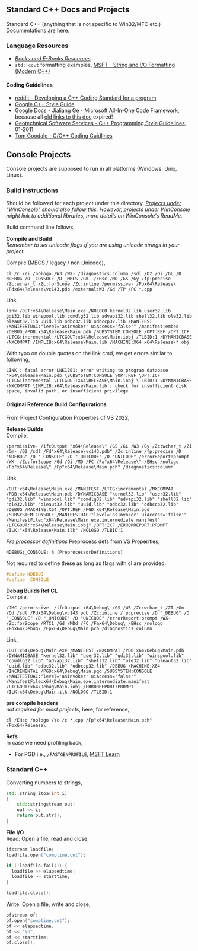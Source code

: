 ## Standard C++ Docs and Projects
Standard C++ (anything that is not specific to Win32/MFC etc.) Documentations are here.

### Language Resources
- *[Books and E-Books Resources](https://github.com/atiq-cs/cpp/blob/dev/Console/Books.md)*
- `std::cout` formatting examples, [MSFT - String and I/O Formatting \(Modern C++\)](https://learn.microsoft.com/en-us/cpp/text/string-and-i-o-formatting-modern-cpp)

#### Coding Guidelines
- [reddit - Developing a C++ Coding Standard for a program](https://www.reddit.com/r/cpp/comments/62l68j)
- [Google C++ Style Guide](https://google.github.io/styleguide/cppguide.html)
- [Google Docs - Jialiang Ge - Microsoft All-In-One Code Framework](https://docs.google.com/document/d/1sg2G9EEp50mC5Ouu94kTkKEQxJ8K70p8/edit?usp=sharing&ouid=106507132518514033249&rtpof=true&sd=true), because all [old links to this doc](https://marketplace.visualstudio.com/items?itemName=JialiangGeMSFT.MicrosoftAll-In-OneCodeFramework) expired!
- [Geotechnical Software Services - C++ Programming Style Guidelines](https://geosoft.no/development/cppstyle.html), 01-2011
- [Tom Goodale - C/C++ Coding Guidlines](http://www.sourceformat.com/pdf/cpp-coding-standard-gridlab.pdf)

## Console Projects
Console projects are supposed to run in all platforms (Windows, Unix, Linux).

### Build Instructions
Should be followed for each project under this directory. *[Projects under "WinConsole"](https://github.com/atiq-cs/cpp/tree/dev/WinConsole) should also follow this. However, projects under WinConsole might link to additional libraries, more details on WinConsole's ReadMe.*

Build command line follows,

**Compile and Build**  
*Remember to set unicode flags if you are using unicode strings in your project.*  

Compile (MBCS / legacy / non Unicode),

    cl /c /Zi /nologo /W3 /WX- /diagnostics:column /sdl /O2 /Oi /GL /D NDEBUG /D _CONSOLE /D _MBCS /Gm- /EHsc /MD /GS /Gy /fp:precise /Zc:wchar_t /Zc:forScope /Zc:inline /permissive- /Fox64\Release\ /Fdx64\Release\vc143.pdb /external:W3 /Gd /TP /FC *.cpp

Link,

    link /OUT:x64\Release\Main.exe /NOLOGO kernel32.lib user32.lib gdi32.lib winspool.lib comdlg32.lib advapi32.lib shell32.lib ole32.lib oleaut32.lib uuid.lib odbc32.lib odbccp32.lib /MANIFEST /MANIFESTUAC:"level='asInvoker' uiAccess='false'" /manifest:embed /DEBUG /PDB:x64\Release\Main.pdb /SUBSYSTEM:CONSOLE /OPT:REF /OPT:ICF /LTCG:incremental /LTCGOUT:x64\Release\Main.iobj /TLBID:1 /DYNAMICBASE /NXCOMPAT /IMPLIB:x64\Release\Main.lib /MACHINE:X64 x64\Release\*.obj


With typo on double quotes on the link cmd, we get errors similar to following,

    LINK : fatal error LNK1201: error writing to program database 'x64\Release\Main.pdb \SUBSYSTEM:CONSOLE \OPT:REF \OPT:ICF \LTCG:incremental \LTCGOUT:X64\RELEASE\Main.iobj \TLBID:1 \DYNAMICBASE \NXCOMPAT \IMPLIB:x64\Release\Main.lib'; check for insufficient disk space, invalid path, or insufficient privilege


#### Original Reference Build Configurations
From Project Configuration Properties of VS 2022,

**Release Builds**  
Compile,

    /permissive- /ifcOutput "x64\Release\" /GS /GL /W3 /Gy /Zc:wchar_t /Zi /Gm- /O2 /sdl /Fd"x64\Release\vc143.pdb" /Zc:inline /fp:precise /D "NDEBUG" /D "_CONSOLE" /D "_UNICODE" /D "UNICODE" /errorReport:prompt /WX- /Zc:forScope /Gd /Oi /MD /FC /Fa"x64\Release\" /EHsc /nologo /Fo"x64\Release\" /Fp"x64\Release\Main.pch" /diagnostics:column

Link,

    /OUT:x64\Release\Main.exe /MANIFEST /LTCG:incremental /NXCOMPAT /PDB:x64\Release\Main.pdb /DYNAMICBASE "kernel32.lib" "user32.lib" "gdi32.lib" "winspool.lib" "comdlg32.lib" "advapi32.lib" "shell32.lib" "ole32.lib" "oleaut32.lib" "uuid.lib" "odbc32.lib" "odbccp32.lib" /DEBUG /MACHINE:X64 /OPT:REF /PGD:x64\Release\Main.pgd /SUBSYSTEM:CONSOLE /MANIFESTUAC:"level='asInvoker' uiAccess='false'" /ManifestFile:"x64\Release\Main.exe.intermediate.manifest" /LTCGOUT:"x64\Release\Main.iobj" /OPT:ICF /ERRORREPORT:PROMPT /ILK:"x64\Release\Main.ilk" /NOLOGO /TLBID:1


*Pre processor definitions*
Preprocess defs from VS Properities,

    NDEBUG;_CONSOLE; % (PreprocessorDefinitions)

Not required to define these as long as flags with cl are provided.

```cpp
#define NDEBUG
#define _CONSOLE
```

**Debug Builds Ref CL**  
Compile,

    /JMC /permissive- /ifcOutput x64\Debug\ /GS /W3 /Zc:wchar_t /ZI /Gm- /Od /sdl /Fdx64\Debug\vc143.pdb /Zc:inline /fp:precise /D "_DEBUG" /D "_CONSOLE" /D "_UNICODE" /D "UNICODE" /errorReport:prompt /WX- /Zc:forScope /RTC1 /Gd /MDd /FC /Fax64\Debug\ /EHsc /nologo /Fox64\Debug\ /Fpx64\Debug\Main.pch /diagnostics:column

Link,

    /OUT:x64\Debug\Main.exe /MANIFEST /NXCOMPAT /PDB:x64\Debug\Main.pdb /DYNAMICBASE "kernel32.lib" "user32.lib" "gdi32.lib" "winspool.lib" "comdlg32.lib" "advapi32.lib" "shell32.lib" "ole32.lib" "oleaut32.lib" "uuid.lib" "odbc32.lib" "odbccp32.lib" /DEBUG /MACHINE:X64 /INCREMENTAL /PGD:x64\Debug\Main.pgd /SUBSYSTEM:CONSOLE /MANIFESTUAC:"level='asInvoker' uiAccess='false'" /ManifestFile:x64\Debug\Main.exe.intermediate.manifest /LTCGOUT:x64\Debug\Main.iobj /ERRORREPORT:PROMPT /ILK:x64\Debug\Main.ilk /NOLOGO /TLBID:1 


**pre compile headers**  
*not required for most projects*, here, for reference,

    cl /EHsc /nologo /Yc /c *.cpp /Fp"x64\Release\Main.pch" /Fox64\Release\

**Refs**  
In case we need profiling back,
- For PGD i.e., `/FASTGENPROFILE`, [MSFT Learn](https://learn.microsoft.com/en-us/cpp/build/reference/pgd-specify-database-for-profile-guided-optimizations)


### Standard C++
Converting numbers to strings,

```cpp
std::string itoa(int i)
{
	std::stringstream out;
	out << i;
	return out.str();
}
```

**File I/O**  
Read: Open a file, read and close,

```cpp
ifstream loadfile;
loadfile.open("comptime.cnt");

if (!loadfile.fail()) {
  loadfile >> elapsedtime;
  loadfile >> starttime;
}

loadfile.close();
```

Write: Open a file, write and close,

```cpp
ofstream of;
of.open("comptime.cnt");
of << elapsedtime;
of << "\n";
of << starttime;
of.close();
```
